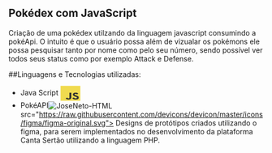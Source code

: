 ## Pokédex com JavaScript 
Criação de uma pokédex utilzando da linguagem javascript consumindo a pokéApi. O intuito é que o usuário possa além de vizualar os pokémons ele possa pesquisar tanto por nome como pelo seu número, sendo possível ver todos seus status como por exemplo Attack e Defense. 

##Linguagens e Tecnologias utilizadas:
   * Java Script <img align="center" alt="JoseNeto-HTML" height="30" width="40"       src="https://raw.githubusercontent.com/devicons/devicon/master/icons/javascript/javascript-original.svg">
   * PokéAPI<img align="center" alt="JoseNeto-HTML" height="30" width="40" src="https://raw.githubusercontent.com/devicons/devicon/master/icons/pokeball/pokeball-original.svg">
src="https://raw.githubusercontent.com/devicons/devicon/master/icons/figma/figma-original.svg">
Designs de protótipos criados utilizando o figma, para serem implementados no desenvolvimento da plataforma Canta Sertão utilizando a linguagem PHP. 

